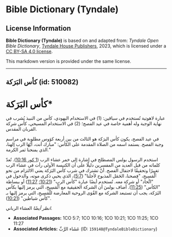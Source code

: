 # Bible Dictionary (Tyndale)

## License Information

**Bible Dictionary (Tyndale)** is based on and adapted from: _Tyndale Open Bible Dictionary_, [Tyndale House Publishers](https://tyndaleopenresources.com/), 2023, which is licensed under a [CC BY-SA 4.0 license](https://creativecommons.org/licenses/by-sa/4.0/legalcode.en).

This markdown version is provided under the same license.



--------------------------------

## كأس البَرَكة (id: 510082)

كأس البَرَكة\*
==============

عبارة لاهوتية تُستخدم في سياقين: (1\) في الاستخدام اليهودي، كأس من النبيذ يُشرب في نهاية الوجبة وله أهمية خاصة في عيد الفصح؛ (2\) في الاستخدام المسيحي، كأس شرِكة القربان المقدس.

في عيد الفصح، يكون كأس البرَكة هو الثالث من بين أربعة كؤوس مطلوبة في مراسم وجبة الفصح. يستمد اسمه من الصلاة المقدمة على الكأس: "مبارك أنت، أَيّهَا الرب إلهنا، الذي يمنحنا ثمر الكرمة."

استخدم الرسول بولس المصطلح في إشارة إلى خمر عشاء الرب ([1 كور 10:16](https://ref.ly/1Cor10:16)). تُعدّ كلماته من قبل العديد من المفسرين دليلًا على أن الكنيسة الأولى رأت في عشاء الرب تغييرًا وتحقيقًا لاحتفال الفصح. أنْ تشترك في شرب كأس البَرَكة يعني الالتزام من نحو ٱلْمَسِيحِ، "فِصحنا، الحَمَل المذبوح لأجلنا" ([5:7](https://ref.ly/1Cor5:7))، الذي يحيي ذكرى موته، والدخول في "اتِّحاد" أو شرِكة معه. تُستخدم أيضًا عبارة "كأس الرب" ([10:21؛](https://ref.ly/1Cor10:21) [11:27](https://ref.ly/1Cor11:27)) أو ببساطة "الكأس" ([11:25](https://ref.ly/1Cor11:25)). أضاف بولسَ أن الشركة الحقيقية مع ٱلْمَسِيحِ، التي يرمز إليها بكأس البَرَكة، يجب أن تستبعد الشركة مع القُوَى الروحية المعارضة للْمَسِيحِ، التي يرمز إليها بـ "كأس شياطين" ([10:21](https://ref.ly/1Cor10:21)).

*انظر أيضًا* العشاء الرباني.

* **Associated Passages:** 1CO 5:7; 1CO 10:16; 1CO 10:21; 1CO 11:25; 1CO 11:27
* **Associated Articles:** عَشَاء الرَّبِّ (ID: `159148@TyndaleBibleDictionary`)

